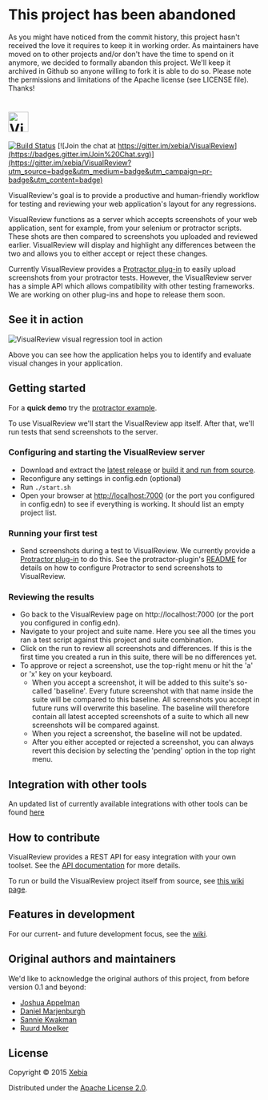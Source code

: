 # This project has been abandoned
As you might have noticed from the commit history, this project hasn't received the love it requires to keep it in working order. As maintainers have moved on to other projects and/or don't have the time to spend on it anymore, we decided to formally abandon this project. We'll keep it archived in Github so anyone willing to fork it is able to do so. Please note the permissions and limitations of the Apache license (see LICENSE file). Thanks!

# <img src="https://cloud.githubusercontent.com/assets/205326/8749163/038588f4-2ca0-11e5-94f7-25074b6b1ee8.png" alt="VisualReview logo" height="40x"> 
[![Build Status](https://travis-ci.org/xebia/VisualReview.svg?branch=master)](https://travis-ci.org/xebia/VisualReview) [![Join the chat at https://gitter.im/xebia/VisualReview](https://badges.gitter.im/Join%20Chat.svg)](https://gitter.im/xebia/VisualReview?utm_source=badge&utm_medium=badge&utm_campaign=pr-badge&utm_content=badge)

VisualReview's goal is to provide a productive and human-friendly workflow for testing and reviewing your web application's layout for any regressions.

VisualReview functions as a server which accepts screenshots of your web application, sent for example, from your selenium or protractor scripts.
These shots are then compared to screenshots you uploaded and reviewed earlier. VisualReview will display and highlight any differences
between the two and allows you to either accept or reject these changes.

Currently VisualReview provides a [Protractor plug-in](https://www.github.com/xebia/VisualReview-protractor) to easily
upload screenshots from your protractor tests. However, the VisualReview server has a simple API which allows
compatibility with other testing frameworks. We are working on other plug-ins and hope to release them soon.

## See it in action
![VisualReview visual regression tool in action](https://cloud.githubusercontent.com/assets/205326/8633297/1d86b464-27c1-11e5-85db-66cefbff4def.gif)

Above you can see how the application helps you to identify and evaluate visual changes in your application.

## Getting started
For a **quick demo** try the [protractor example](https://github.com/xebia/VisualReview-protractor/blob/master/example-project/README.md).

To use VisualReview we'll start the VisualReview app itself. After that, we'll run tests that send screenshots to the server. 

### Configuring and starting the VisualReview server

* Download and extract the [latest release](https://github.com/xebia/VisualReview/releases) or [build it and run from source](https://github.com/xebia/VisualReview/wiki/Building-and-running-from-source).
* Reconfigure any settings in config.edn (optional)
* Run `./start.sh`
* Open your browser at [http://localhost:7000](http://localhost:7000) (or the port you configured in config.edn) to see if everything is working. It should list an empty project list.

### Running your first test
* Send screenshots during a test to VisualReview. We currently provide a [Protractor plug-in](https://www.github.com/xebia/VisualReview-protractor) to do this. See
the protractor-plugin's [README](https://github.com/xebia/VisualReview-protractor/blob/master/README.md) for details on how to configure Protractor to send screenshots to VisualReview.

### Reviewing the results
* Go back to the VisualReview page on http://localhost:7000 (or the port you configured in config.edn).
* Navigate to your project and suite name. Here you see all the times you ran a test script against this project and suite combination.
* Click on the run to review all screenshots and differences. If this is the first time you created a run in this suite, there will be no differences yet.
* To approve or reject a screenshot, use the top-right menu or hit the 'a' or 'x' key on your keyboard.
  * When you accept a screenshot, it will be added to this suite's so-called 'baseline'. Every future screenshot with that name inside the suite will be compared to this baseline.
 All screenshots you accept in future runs will overwrite this baseline. The baseline will therefore contain all latest accepted screenshots of a suite to which all new screenshots will be compared against.
  * When you reject a screenshot, the baseline will not be updated.
  * After you either accepted or rejected a screenshot, you can always revert this decision by selecting the 'pending' option in the top right menu.

## Integration with other tools
An updated list of currently available integrations with other tools can be found [here](https://github.com/xebia/VisualReview/blob/master/doc/api.md#usages)

## How to contribute
VisualReview provides a REST API for easy integration with your own toolset. See the [API documentation](https://github.com/xebia/VisualReview/blob/master/doc/api.md) for more details.

To run or build the VisualReview project itself from source, see [this wiki page](https://github.com/xebia/VisualReview/wiki/Building-and-running-from-source).

## Features in development 
For our current- and future development focus, see the [wiki](https://github.com/xebia/VisualReview/wiki/Milestones). 

## Original authors and maintainers
We'd like to acknowledge the original authors of this project, from before version 0.1 and beyond:

* [Joshua Appelman](https://github.com/jbnicolai)
* [Daniel Marjenburgh](https://github.com/dmarjenburgh)
* [Sannie Kwakman](https://github.com/skwakman)
* [Ruurd Moelker](https://github.com/rrmoelker)

## License

Copyright © 2015 [Xebia](https://xebia.com/)

Distributed under the [Apache License 2.0](http://http://www.apache.org/licenses/LICENSE-2.0).



